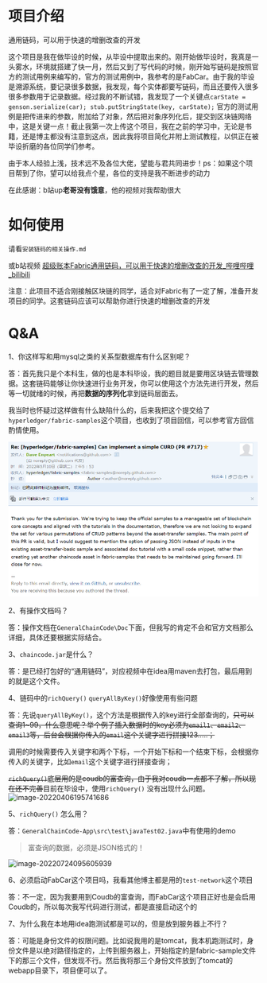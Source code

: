 # 项目介绍

通用链码，可以用于快速的增删改查的开发

这个项目是我在做毕设的时候，从毕设中提取出来的。刚开始做毕设时，我真是一头雾水，环境就搭建了快一月，然后又到了写代码的时候，刚开始写链码是按照官方的测试用例来编写的，官方的测试用例中，我参考的是FabCar。由于我的毕设是溯源系统，要记录很多数据，我发现，每个实体都要写链码，而且还要传入很多很多参数用于记录数据。经过我的不断试错，我发现了一个关键点`carState = genson.serialize(car); stub.putStringState(key, carState);` 官方的测试用例是把传进来的参数，附加给了对象，然后把对象序列化后，提交到区块链网络中，这是关键一点！截止我第一次上传这个项目，我在之前的学习中，无论是书籍，还是博主都没有注意到这点，因此我将项目简化并附上测试教程，以供正在被毕设折磨的各位同学们参考。

由于本人经验上浅，技术远不及各位大佬，望能与君共同进步！ps：如果这个项目帮到了你，望可以给我点个星，各位的支持是我不断进步的动力

在此感谢：b站up**老哥没有饿意**，他的视频对我帮助很大



# 如何使用

请看`安装链码的相关操作.md`

或b站视频 [超级账本Fabric通用链码，可以用于快速的增删改查的开发_哔哩哔哩_bilibili](https://www.bilibili.com/video/BV1QS4y117dT/)

注意：此项目不适合刚接触区块链的同学，适合对Fabric有了一定了解，准备开发项目的同学。这套链码应该可以帮助你进行快速的增删改查的开发



# Q&A

1、你这样写和用mysql之类的关系型数据库有什么区别呢？

答：首先我只是个本科生，做的也是本科毕设，我的题目就是要用区块链去管理数据。这套链码能够让你快速进行业务开发，你可以使用这个方法先进行开发，然后等一切就绪的时候，再把**数据的序列化**拿到链码层面去。

我当时也怀疑过这样做有什么缺陷什么的，后来我把这个提交给了`hyperledger/fabric-samples`这个项目，也收到了项目回信，可以参考官方回信酌情使用。

![image-20230331161005565](images/image-20230331161005565.png)

2、有操作文档吗？

答：操作文档在`GeneralChainCode\Doc`下面，但我写的肯定不会和官方文档那么详细，具体还要根据实际结合。

3、`chaincode.jar`是什么？

答：是已经打包好的“通用链码”，对应视频中在idea用maven去打包，最后用到的就是这个文件。

4、链码中的`richQuery()`  `queryAllByKey()`好像使用有些问题

答：先说`queryAllByKey()`，这个方法是根据传入的key进行全部查询的，~~只可以查询1~99，什么意思呢？举个例子插入数据时的key必须为`email1`、`email2`、`email3`等，后台会根据你传入的`email`这个关键字进行拼接123.....；~~

调用的时候需要传入关键字和两个下标，一个开始下标和一个结束下标，会根据你传入的关键字，比如`email`这个关键字进行拼接查询；

~~`richQuery()`底层用的是coudb的富查询，由于我对coudb一点都不了解，所以现在还不完善~~目前在毕设中，使用`richQuery()` 没有出现什么问题。![image-20220406195741686](images/image-20220406195741686.png)

5、`richQuery()`  怎么用？

答：`GeneralChainCode-App\src\test\javaTest02.java`中有使用的demo

> 富查询的数据，必须是JSON格式的！

![image-20220724095605939](images/image-20220724095605939.png)

6、必须启动FabCar这个项目吗，我看其他博主都是用的`test-network`这个项目

答：不一定，因为我要用到Coudb的富查询，而FabCar这个项目正好也是会启用Coudb的，所以每次我写代码进行测试，都是直接启动这个的



7、为什么我在本地用idea跑测试都是可以的，但是放到服务器上不行？

答：可能是身份文件的权限问题。比如说我用的是tomcat，我本机跑测试时，身份文件是以绝对路径指定的，上传到服务器上，开始指定的是fabric-sample文件下的那三个文件，但发现不行。然后我将那三个身份文件放到了tomcat的webapp目录下，项目便可以了。

